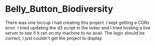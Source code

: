 # Belly_Button_Biodiversity

There was one hiccup I had creating this project. I kept getting a CORs error. I tried updating the d3 script in the index and I tried hosting a live server to see if it ran on my machine to no avail. The logic should be correct, I just couldn't get the project to display.